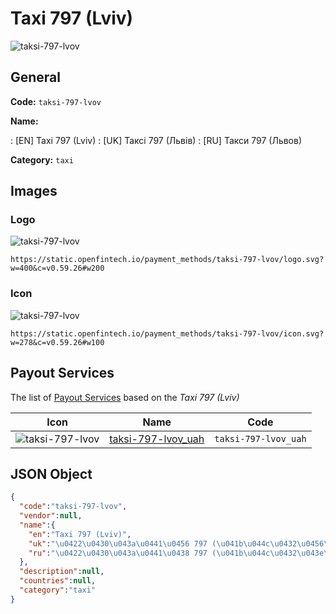 
# Taxi 797 (Lviv) 
![taksi-797-lvov](https://static.openfintech.io/payment_methods/taksi-797-lvov/logo.svg?w=400&c=v0.59.26#w200)  

## General 
**Code:** `taksi-797-lvov` 
 
**Name:** 
 
:	[EN] Taxi 797 (Lviv) 
:	[UK] Таксі 797 (Львів) 
:	[RU] Такси 797 (Львов) 
 
**Category:** `taxi` 
 

## Images 

### Logo 
![taksi-797-lvov](https://static.openfintech.io/payment_methods/taksi-797-lvov/logo.svg?w=400&c=v0.59.26#w200)  

```
https://static.openfintech.io/payment_methods/taksi-797-lvov/logo.svg?w=400&c=v0.59.26#w200
```  

### Icon 
![taksi-797-lvov](https://static.openfintech.io/payment_methods/taksi-797-lvov/icon.svg?w=278&c=v0.59.26#w100)  

```
https://static.openfintech.io/payment_methods/taksi-797-lvov/icon.svg?w=278&c=v0.59.26#w100
```  

## Payout Services 
 
The list of [Payout Services](/payout-services/) based on the _Taxi 797 (Lviv)_ 

|Icon|Name|Code| 
|:---:|:---:|:---:| 
|![taksi-797-lvov](https://static.openfintech.io/payout_methods/taksi-797-lvov/icon.png?w=278&c=v0.59.26#w40) |[taksi-797-lvov_uah](/payout-services/taksi-797-lvov_uah/)|`taksi-797-lvov_uah`| 
 

## JSON Object 

```json
{
  "code":"taksi-797-lvov",
  "vendor":null,
  "name":{
    "en":"Taxi 797 (Lviv)",
    "uk":"\u0422\u0430\u043a\u0441\u0456 797 (\u041b\u044c\u0432\u0456\u0432)",
    "ru":"\u0422\u0430\u043a\u0441\u0438 797 (\u041b\u044c\u0432\u043e\u0432)"
  },
  "description":null,
  "countries":null,
  "category":"taxi"
}
```  
